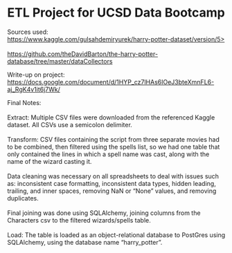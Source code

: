 # ETL Project for UCSD Data Bootcamp

Sources used:
<br>https://www.kaggle.com/gulsahdemiryurek/harry-potter-dataset/version/5></br>
<br>https://github.com/theDavidBarton/the-harry-potter-database/tree/master/dataCollectors</br>


Write-up on project:
<br>https://docs.google.com/document/d/1HYP_cz7lHAs6IOeJ3bteXmnFL6-aj_RgK4v1it6j7Wk/</br>

Final Notes:
<br></br>
Extract: 
Multiple CSV files were downloaded from the referenced Kaggle dataset. All CSVs use a semicolon delimiter.
<br></br>
Transform: 
CSV files containing the script from three separate movies had to be combined, then filtered using the spells list, so we had one table that only contained the lines in which a spell name was cast, along with the name of the wizard casting it. 
<br></br>
Data cleaning was necessary on all spreadsheets to deal with issues such as: inconsistent case formatting, inconsistent data types, hidden leading, trailing, and inner spaces, removing NaN or “None” values, and removing duplicates.
<br></br>
Final joining was done using SQLAlchemy, joining columns from the Characters csv to the filtered wizards/spells table.
<br></br>
Load:
The table is loaded as an object-relational database to PostGres using SQLAlchemy, using the database name “harry_potter”.

